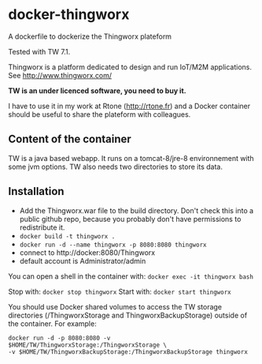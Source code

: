 # docker-thingworx
A dockerfile to dockerize the Thingworx plateform

Tested with TW 7.1.

Thingworx is a platform dedicated to design and run IoT/M2M applications. See http://www.thingworx.com/

**TW is an under licenced software, you need to buy it.**

I have to use it in my work at Rtone (http://rtone.fr) and a Docker container should be useful to share the plateform with colleagues.

Content of the container
------------------------

TW is a java based webapp. It runs on a tomcat-8/jre-8 environnement with some jvm options. TW also needs two directories to store its data.

Installation
------------

 * Add the Thingworx.war file to the build directory. Don't check this into a public github repo, because you probably don't have permissions to redistribute it.
 * `docker build -t thingworx .`
 * `docker run -d --name thingworx -p 8080:8080 thingworx`
 * connect to http://docker:8080/Thingworx
 * default account is Administrator/admin

You can open a shell in the container with: `docker exec -it thingworx bash`

Stop with: `docker stop thingworx`
Start with: `docker start thingworx`

You should use Docker shared volumes to access the TW storage directories (/ThingworxStorage and ThingworxBackupStorage) outside of the container. For example: 

    docker run -d -p 8080:8080 -v $HOME/TW/ThingworxStorage:/ThingworxStorage \
    -v $HOME/TW/ThingworxBackupStorage:/ThingworxBackupStorage thingworx
